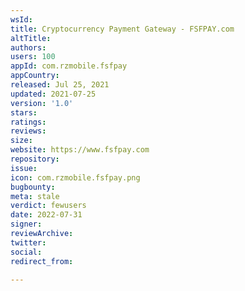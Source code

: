 ```yaml
---
wsId: 
title: Cryptocurrency Payment Gateway - FSFPAY.com
altTitle: 
authors: 
users: 100
appId: com.rzmobile.fsfpay
appCountry: 
released: Jul 25, 2021
updated: 2021-07-25
version: '1.0'
stars: 
ratings: 
reviews: 
size: 
website: https://www.fsfpay.com
repository: 
issue: 
icon: com.rzmobile.fsfpay.png
bugbounty: 
meta: stale
verdict: fewusers
date: 2022-07-31
signer: 
reviewArchive: 
twitter: 
social: 
redirect_from: 

---
```


